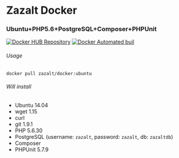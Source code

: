 # Zazalt Docker

### Ubuntu+PHP5.6+PostgreSQL+Composer+PHPUnit

[![Docker HUB Repository](http://dockeri.co/image/zazalt/docker)](https://hub.docker.com/r/zazalt/docker/)
[![Docker Automated buil](https://img.shields.io/docker/automated/jrottenberg/ffmpeg.svg)](https://hub.docker.com/r/zazalt/docker/)

###### Usage

`docker pull zazalt/docker:ubuntu`

###### Will install
* Ubuntu 14.04
* wget 1.15
* curl
* git 1.9.1
* PHP 5.6.30
* PostgreSQL (username: `zazalt`, password: `zazalt`, db: `zazaltdb`)
* Composer
* PHPUnit 5.7.9